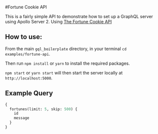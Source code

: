 #Fortune Cookie API

This is a fairly simple API to demonstrate how to set up a GraphQL server using Apollo Server 2. Using [The Fortune Cookie API](http://fortunecookieapi.herokuapp.com/)

## How to use:

From the main `gql_boilerplate` directory, in your terminal `cd examples/fortune-api`.

Then run `npm install` or `yarn` to install the required packages.

`npm start` or `yarn start` will then start the server locally at `http://localhost:5000`.

## Example Query

```graphql
{
  fortunes(limit: 5, skip: 500) {
    id
    message
  }
}
```
